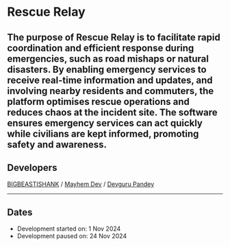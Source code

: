 # Rescue Relay

The purpose of Rescue Relay is to facilitate rapid coordination and efficient response during emergencies, such as road mishaps or natural disasters. By enabling emergency services to receive real-time information and updates, and involving nearby residents and commuters, the platform optimises rescue operations and reduces chaos at the incident site. The software ensures emergency services can act quickly while civilians are kept informed, promoting safety and awareness.
---

## Developers
[BIGBEASTISHANK](https://bigbeastishank.com) / [Mayhem Dev](https://github.com/M4yh3m-dev) / [Devguru Pandey](https://github.com/DevguruPandey)

---

## Dates
- Development started on: 1 Nov 2024
- Development paused on: 24 Nov 2024
